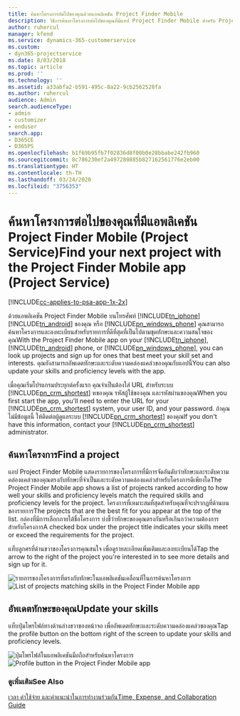 ```yaml
---
title: ค้นหาโครงการถัดไปของคุณด้วยแอพลิเคชัน Project Finder Mobile
description: วิธีการค้นหาโครงการต่อไปของคุณที่มีแอป Project Finder Mobile สำหรับ Project Service
author: ruhercul
manager: kfend
ms.service: dynamics-365-customerservice
ms.custom:
- dyn365-projectservice
ms.date: 8/03/2018
ms.topic: article
ms.prod: ''
ms.technology: ''
ms.assetid: a33abfa2-b591-495c-8a22-9cb2562528fa
ms.author: ruhercul
audience: Admin
search.audienceType:
- admin
- customizer
- enduser
search.app:
- D365CE
- D365PS
ms.openlocfilehash: b1f69b95fb7f02836d8f00b0e28bbabe242fb960
ms.sourcegitcommit: 8c786230ef2a497280885b827162561776e2eb00
ms.translationtype: HT
ms.contentlocale: th-TH
ms.lasthandoff: 03/24/2020
ms.locfileid: "3756353"
---
```

# <a name="find-your-next-project-with-the-project-finder-mobile-app-project-service"></a><span data-ttu-id="4e961-103">ค้นหาโครงการต่อไปของคุณที่มีแอพลิเคชัน Project Finder Mobile (Project Service)</span><span class="sxs-lookup"><span data-stu-id="4e961-103">Find your next project with the Project Finder Mobile app (Project Service)</span></span>

[!INCLUDE[cc-applies-to-psa-app-1x-2x](../includes/cc-applies-to-psa-app-1x-2x.md)]

<span data-ttu-id="4e961-104">ด้วยแอพลิเคชัน Project Finder Mobile บนโทรศัพท์ [!INCLUDE[tn_iphone](../includes/tn-iphone.md)] [!INCLUDE[tn_android](../includes/tn-android.md)] ของคุณ หรือ [!INCLUDE[pn_windows_phone](../includes/pn-windows-phone.md)] คุณสามารถค้นหาโครงการและลงทะเบียนสำหรับรายการที่ดีที่สุดที่เป็นไปตามชุดทักษะและความสนใจของคุณ</span><span class="sxs-lookup"><span data-stu-id="4e961-104">With the Project Finder Mobile app on your [!INCLUDE[tn_iphone](../includes/tn-iphone.md)], [!INCLUDE[tn_android](../includes/tn-android.md)] phone, or [!INCLUDE[pn_windows_phone](../includes/pn-windows-phone.md)], you can look up projects and sign up for ones that best meet your skill set and interests.</span></span> <span data-ttu-id="4e961-105">คุณยังสามารถอัพเดตทักษะและระดับความคล่องแคล่วของคุณกับแอปนี้</span><span class="sxs-lookup"><span data-stu-id="4e961-105">You can also update your skills and proficiency levels with the app.</span></span>  
  
 <span data-ttu-id="4e961-106">เมื่อคุณเริ่มโปรแกรมประยุกต์ครั้งแรก คุณจำเป็นต้องใส่ URL สำหรับระบบ [!INCLUDE[pn_crm_shortest](../includes/pn-crm-shortest.md)] หของคุณ รหัสผู้ใช้ของคุณ และรหัสผ่านของคุณ</span><span class="sxs-lookup"><span data-stu-id="4e961-106">When you first start the app, you'll need to enter the URL for your [!INCLUDE[pn_crm_shortest](../includes/pn-crm-shortest.md)] system, your user ID, and your password.</span></span> <span data-ttu-id="4e961-107">ถ้าคุณไม่มีข้อมูลนี้ ให้ติดต่อผู้ดูแลระบบ [!INCLUDE[pn_crm_shortest](../includes/pn-crm-shortest.md)] ของคุณ</span><span class="sxs-lookup"><span data-stu-id="4e961-107">If you don't have this information,  contact your [!INCLUDE[pn_crm_shortest](../includes/pn-crm-shortest.md)] administrator.</span></span>  
  
## <a name="find-a-project"></a><span data-ttu-id="4e961-108">ค้นหาโครงการ</span><span class="sxs-lookup"><span data-stu-id="4e961-108">Find a project</span></span>  
 <span data-ttu-id="4e961-109">แอป Project Finder Mobile แสดงรายการของโครงการที่มีการจัดอันดับว่าทักษะและระดับความคล่องแคล่วของคุณตรงกับทักษะที่จำเป็นและระดับความคล่องแคล่วสำหรับโครงการดีเพียงใด</span><span class="sxs-lookup"><span data-stu-id="4e961-109">The Project Finder Mobile app shows a list of projects ranked according to how well your skills and proficiency levels match the required skills and proficiency levels for the project.</span></span> <span data-ttu-id="4e961-110">โครงการที่เหมาะสมที่สุดสำหรับคุณที่จะปรากฏที่ด้านบนของรายการ</span><span class="sxs-lookup"><span data-stu-id="4e961-110">The projects that are the best fit for you appear at the top of the list.</span></span> <span data-ttu-id="4e961-111">กล่องที่มีการเลือกภายใต้ชื่อโครงการ บ่งชี้ว่าทักษะของคุณตรงกันหรือเกินกว่าความต้องการสำหรับโครงการ</span><span class="sxs-lookup"><span data-stu-id="4e961-111">A checked box under the project title indicates your skills meet or exceed the requirements for the project.</span></span>  
  
 <span data-ttu-id="4e961-112">แท็บลูกศรที่ด้านขวาของโครงการคุณสนใจ เพื่อดูรายละเอียดเพิ่มเติมและลงทะเบียนได้</span><span class="sxs-lookup"><span data-stu-id="4e961-112">Tap the arrow to the right of the project you're interested in to see more details and sign up for it.</span></span>  
  
 <span data-ttu-id="4e961-113">![รายการของโครงการที่ตรงกับทักษะในแอพลิเคชันเคลื่อนที่ในการค้นหาโครงการ](../project-service/media/project-service-project-finder-list.png "รายการของโครงการที่ตรงกับทักษะในแอพลิเคชันเคลื่อนที่ในการค้นหาโครงการ")</span><span class="sxs-lookup"><span data-stu-id="4e961-113">![List of projects matching skills in the Project Finder Mobile app](../project-service/media/project-service-project-finder-list.png "List of projects matching skills in the Project Finder Mobile app")</span></span>  
  
## <a name="update-your-skills"></a><span data-ttu-id="4e961-114">อัพเดตทักษะของคุณ</span><span class="sxs-lookup"><span data-stu-id="4e961-114">Update your skills</span></span>  
 <span data-ttu-id="4e961-115">แท็บปุ่มโพรไฟล์ทางด้านล่างขวาของหน้าจอ เพื่ออัพเดตทักษะและระดับความคล่องแคล่วของคุณ</span><span class="sxs-lookup"><span data-stu-id="4e961-115">Tap the profile button on the bottom right of the screen to update your skills and proficiency levels.</span></span>  
  
 <span data-ttu-id="4e961-116">![ปุ่มโพรไฟล์ในแอพลิเคชันมือถือสำหรับค้นหาโครงการ](../project-service/media/project-service-project-finder-profile.png "ปุ่มโพรไฟล์ในแอพลิเคชันมือถือสำหรับค้นหาโครงการ")</span><span class="sxs-lookup"><span data-stu-id="4e961-116">![Profile button in the Project Finder Mobile app](../project-service/media/project-service-project-finder-profile.png "Profile button in the Project Finder Mobile app")</span></span>  
  
### <a name="see-also"></a><span data-ttu-id="4e961-117">ดูเพิ่มเติม</span><span class="sxs-lookup"><span data-stu-id="4e961-117">See Also</span></span>  
 [<span data-ttu-id="4e961-118">เวลา ค่าใช้จ่าย และคำแนะนำในการทำงานร่วมกัน</span><span class="sxs-lookup"><span data-stu-id="4e961-118">Time, Expense, and Collaboration Guide</span></span>](../project-service/time-expense-collaboration-guide.md)
